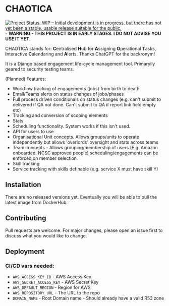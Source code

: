 # CHAOTICA

[![Project Status: WIP – Initial development is in progress, but there has not yet been a stable, usable release suitable for the public.](https://www.repostatus.org/badges/latest/wip.svg)](https://www.repostatus.org/#wip) - **WARNING - THIS PROJECT IS IN EARLY STAGES. I DO NOT ADVISE YOU USE IT YET.**

CHAOTICA stands for: **C**entralised **H**ub for **A**ssigning **O**perational **T**asks, **I**nteractive **C**alendaring and **A**lerts. Thanks ChatGPT for the backronym!

It is a Django based engagement life-cycle management tool. Primaryily geared to security testing teams.

(Planned) Features:

- Workflow tracking of engagements (jobs) from birth to death
- Email/Teams alerts on status changes of jobs/phases
- Full process driven conditionals on status changes (e.g. can't submit to delivered if QA not done. Can't submit to QA if report link field empty etc)
- Tracking and conversion of scoping elements
- Stats
- Scheduling functionality. System works if this isn't used. 
- API for users to use
- Organisational Unit concepts. Allows groups/units to operate independently but allows 'overlords' oversight and stats across teams
- Team concepts - Allows grouping/membership of users (E.g. Amazon onboarded, NCSC approved people) scheduling/engagements can be enforced on member selection. 
- Skill tracking
- Service tracking with skills definable (e.g. service X must have skill Y)

## Installation

There are no released versions yet. Eventually you will be able to pull the latest image from DockerHub.

## Contributing

Pull requests are welcome. For major changes, please open an issue first
to discuss what you would like to change.

## Deployment

### CI/CD vars needed:

* `AWS_ACCESS_KEY_ID` -  AWS Access Key
* `AWS_SECRET_ACCESS_KEY` -  AWS Secret Key
* `AWS_DEFAULT_REGION` - Region for AWS
* `AWS_REPOSITORY_URL` - The URL to the repo
* `DOMAIN_NAME` - Root Domain name - Should already have a valid R53 zone
